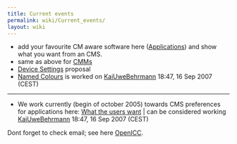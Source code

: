 ```yaml
---
title: Current events
permalink: wiki/Current_events/
layout: wiki
---
```


-   add your favourite CM aware software here
    ([Applications](/wiki/Applications "wikilink")) and show what you want
    from an CMS.
-   same as above for [CMMs](/wiki/ColourMatchingModuls "wikilink")
-   [Device Settings](/wiki/Device_Settings "wikilink") proposal
-   [Named Colours](/wiki/FeatureWish "wikilink") is worked on
    [KaiUweBehrmann](/wiki/User%3AKaiUweBehrmann "wikilink") 18:47, 16 Sep
    2007 (CEST)

------------------------------------------------------------------------

-   We work currently (begin of october 2005) towards CMS preferences
    for applications here: [What the users
    want](/wiki/What_the_users_want "wikilink") | can be considered working
    [KaiUweBehrmann](/wiki/User%3AKaiUweBehrmann "wikilink") 18:47, 16 Sep
    2007 (CEST)

Dont forget to check email; see here [OpenICC](/wiki/OpenICC "wikilink").
